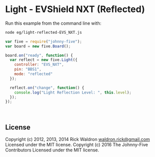 <!--remove-start-->

# Light - EVShield NXT (Reflected)

<!--remove-end-->








Run this example from the command line with:
```bash
node eg/light-reflected-EVS_NXT.js
```


```javascript
var five = require("johnny-five");
var board = new five.Board();

board.on("ready", function() {
  var reflect = new five.Light({
    controller: "EVS_NXT",
    pin: "BBS1",
    mode: "reflected"
  });

  reflect.on("change", function() {
    console.log("Light Reflection Level: ", this.level);
  });
});

```








&nbsp;

<!--remove-start-->

## License
Copyright (c) 2012, 2013, 2014 Rick Waldron <waldron.rick@gmail.com>
Licensed under the MIT license.
Copyright (c) 2016 The Johnny-Five Contributors
Licensed under the MIT license.

<!--remove-end-->
